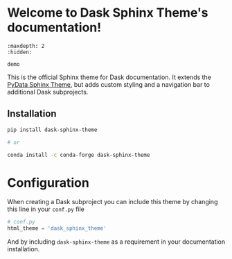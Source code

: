 # Welcome to Dask Sphinx Theme's documentation!

```{toctree}
:maxdepth: 2
:hidden:

demo
```

This is the official Sphinx theme for Dask documentation. It extends the
[PyData Sphinx Theme](https://pydata-sphinx-theme.readthedocs.io/en/stable/index.html),
but adds custom styling and a navigation bar to additional Dask subprojects.

## Installation

```bash
pip install dask-sphinx-theme

# or

conda install -c conda-forge dask-sphinx-theme
```

# Configuration

When creating a Dask subproject you can include this theme by changing this
line in your `conf.py` file

```python
# conf.py
html_theme = 'dask_sphinx_theme'
```

And by including `dask-sphinx-theme` as a requirement in your documentation
installation.
